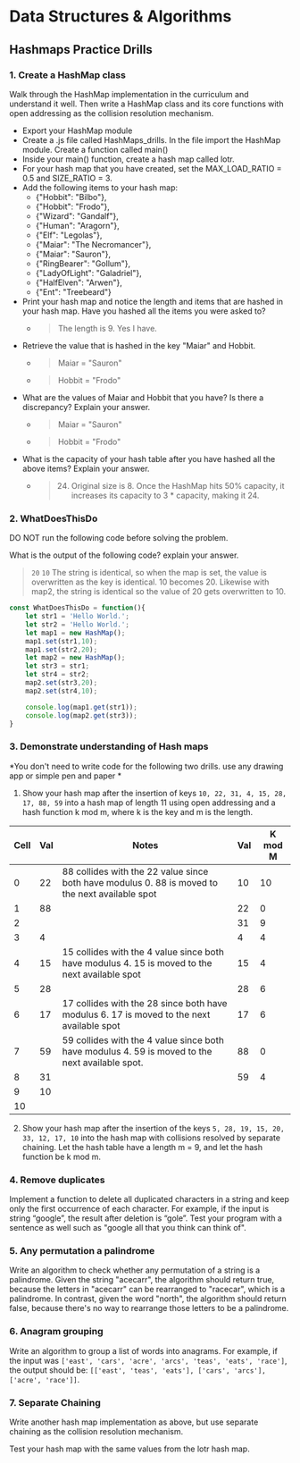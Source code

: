 # Data Structures & Algorithms

## Hashmaps Practice Drills

### 1. Create a HashMap class  

Walk through the HashMap implementation in the curriculum and understand it well. Then write a HashMap class and its core functions with open addressing as the collision resolution mechanism.

 - Export your HashMap module  
 - Create a .js file called HashMaps_drills. In the file import the HashMap module. Create a function called main()
 - Inside your main() function, create a hash map called lotr.
 - For your hash map that you have created, set the MAX_LOAD_RATIO = 0.5 and SIZE_RATIO = 3.
 - Add the following items to your hash map: 
   - {"Hobbit": "Bilbo"}, 
   - {"Hobbit": "Frodo"},
   - {"Wizard": "Gandalf"},
   - {"Human": "Aragorn"}, 
   - {"Elf": "Legolas"}, 
   - {"Maiar": "The Necromancer"},
   - {"Maiar": "Sauron"}, 
   - {"RingBearer": "Gollum"}, 
   - {"LadyOfLight": "Galadriel"}, 
   - {"HalfElven": "Arwen"},
   - {"Ent": "Treebeard"}
 - Print your hash map and notice the length and items that are hashed in your hash map. Have you hashed all the items you were asked to?
   - > The length is 9. Yes I have.  
 - Retrieve the value that is hashed in the key "Maiar" and Hobbit.
   - > Maiar = "Sauron"
   - > Hobbit = "Frodo"  
 - What are the values of Maiar and Hobbit that you have? Is there a discrepancy? Explain your answer.
   - > Maiar = "Sauron"  
   - > Hobbit = "Frodo"  
 - What is the capacity of your hash table after you have hashed all the above items? Explain your answer.
   - > 24. Original size is 8. Once the HashMap hits 50% capacity, it increases its capacity to 3 * capacity, making it 24.

### 2. WhatDoesThisDo  

DO NOT run the following code before solving the problem.

What is the output of the following code? explain your answer.

  > `20`
  > `10`
  > The string is identical, so when the map is set, the value is overwritten as the key is identical. 10 becomes 20.
  > Likewise with map2, the string is identical so the value of 20 gets overwritten to 10.  
  
```javascript
const WhatDoesThisDo = function(){
    let str1 = 'Hello World.';
    let str2 = 'Hello World.';
    let map1 = new HashMap();
    map1.set(str1,10);
    map1.set(str2,20);
    let map2 = new HashMap();
    let str3 = str1;
    let str4 = str2;
    map2.set(str3,20);
    map2.set(str4,10);

    console.log(map1.get(str1));
    console.log(map2.get(str3));
}
```  

### 3. Demonstrate understanding of Hash maps  

*You don't need to write code for the following two drills. use any drawing app or simple pen and paper *

1) Show your hash map after the insertion of keys `10, 22, 31, 4, 15, 28, 17, 88, 59` into a hash map of length 11 using open addressing and a hash function k mod m, where k is the key and m is the length.  

|Cell|Val|Notes                                                                                          |Val|K mod M|
|----|---|-----------------------------------------------------------------------------------------------|---|-------|
|0   |22 |88 collides with the 22 value since both have modulus 0. 88 is moved to the next available spot|10 |10     |
|1   |88 |                                                                                               |22 |0      |
|2   |   |                                                                                               |31 |9      |
|3   |4  |                                                                                               |4  |4      |
|4   |15 |15 collides with the 4 value since both have modulus 4. 15 is moved to the next available spot |15 |4      |
|5   |28 |                                                                                               |28 |6      |
|6   |17 |17 collides with the 28 since both have modulus 6. 17 is moved to the next available spot      |17 |6      |
|7   |59 |59 collides with the 4 value since both have modulus 4. 59 is moved to the next available spot.|88 |0      |
|8   |31 |                                                                                               |59 |4      |
|9   |10 |                                                                                               |   |       |
|10  |   |                                                                                               |   |       |  

2) Show your hash map after the insertion of the keys `5, 28, 19, 15, 20, 33, 12, 17, 10` into the hash map with collisions resolved by separate chaining. Let the hash table have a length m = 9, and let the hash function be k mod m.

### 4. Remove duplicates  

Implement a function to delete all duplicated characters in a string and keep only the first occurrence of each character. For example, if the input is string “google”, the result after deletion is “gole”. Test your program with a sentence as well such as "google all that you think can think of".

### 5. Any permutation a palindrome  

Write an algorithm to check whether any permutation of a string is a palindrome. Given the string "acecarr", the algorithm should return true, because the letters in "acecarr" can be rearranged to "racecar", which is a palindrome. In contrast, given the word "north", the algorithm should return false, because there's no way to rearrange those letters to be a palindrome.

### 6. Anagram grouping  

Write an algorithm to group a list of words into anagrams. For example, if the input was `['east', 'cars', 'acre', 'arcs', 'teas', 'eats', 'race']`, the output should be: `[['east', 'teas', 'eats'], ['cars', 'arcs'], ['acre', 'race']]`.

### 7. Separate Chaining  

Write another hash map implementation as above, but use separate chaining as the collision resolution mechanism.

Test your hash map with the same values from the lotr hash map.